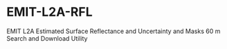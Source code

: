 # EMIT-L2A-RFL
EMIT L2A Estimated Surface Reflectance and Uncertainty and Masks 60 m Search and Download Utility
